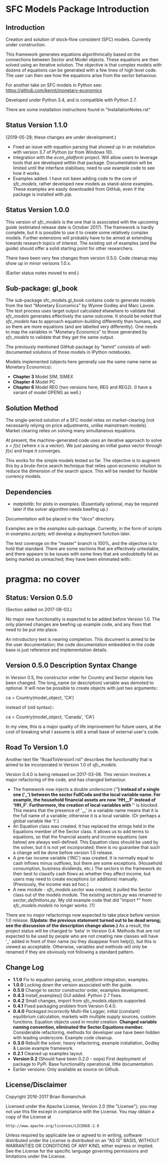 # SFC Models Package Introduction

## Introduction

Creation and solution of stock-flow consistent (SFC) models. Currently under construction.

This framework generates equations algorithmically based on the connections between Sector and
Model objects. These equations are then solved using an iterative solution. The objective is that
complex models with dozens of equations can be generated with a few lines of high level code. The
user can then see how the equations arise from the sector behaviour.

For another take on SFC models in Python see: https://github.com/kennt/monetary-economics

Developed under Python 3.4, and is compatible with Python 2.7.

There are some installation instructions found in "InstallationNotes.rst"

## Status Version 1.1.0

(2019-05-28; these changes are under development.)

- Fixed an issue with equation parsing that showed up in an installation with
version 3.7 of Python (or from Windows 10). 
- Integration with the *econ_platform* project. Will allow users to leverage
tools that are developed within that package. Documentation will be limited
until the interface stabilises; need to use example code to see how it works.
- Examples added. I have not been adding code to the core of *sfc_models*, 
rather developed new models as stand-alone examples. These examples are 
easily downloaded from GitHub, even if the package is installed with *pip*.

## Status Version 1.0.0

This version of *sfc_models* is the one that is associated with the upcoming guide (estimated
release date is October 2017). The framework is hardly complete, but it is possible to use
it to create some relatively complex models. Further extensions will probably have to be
aimed at extending towards research topics of interest. The existing set of examples (and
the guide) should offer a solid starting point for other researchers.

There have been very few changes from version 0.5.0. Code cleanup may show up in minor
versions 1.0.x.

(Earlier status notes moved to end.)


## Sub-package: gl_book

The sub-package sfc_models.gl_book contains code to generate models from the text "Monetary Economics"
by Wynne Godley and Marc Lavoie. The test process uses target output calculated elsewhere to
validate that *sfc_models* generates effectively the same outcome. It should be noted that
*sfc_models* has to approach equation-building differently than humans, and so there are more
equations (and are labelled very differently). One needs to map the variables in "Monetary Economics"
to those generated by *sfc_models* to validate that they get the same output.

The previously mentioned GitHub package by "kennt" consists of well-documented solutions of those models in IPython
notebooks.

Models implemented (objects here generally use the same name name as Monetary Economics):

- **Chapter 3** Model SIM, SIMEX
- **Chapter 4** Model PC
- **Chapter 6** Model REG (two versions here; REG and REG2). (I have a variant of model OPENG as well.)

## Solution Method

The single-period solution of a SFC model relies on market-clearing (not necessarily relying on price adjustments,
unlike mainstream models). Market clearing relies on solving many simultaneous equations.

At present, the machine-generated code uses an iterative approach to solve *x = f(x)* (where *x* is a vector).
We just passing an initial guess vector through *f(x)* and hope it converges.

This works for the simple models tested so far. The objective is to augment this by a brute-force search technique that
relies upon economic intuition to reduce the dimension of the search space. This will be needed for flexible
currency models.

## Dependencies

- *matplotlib*: for plots in *examples*. (Essentially optional, may be required later
  if the solver algorithm needs beefing up.)

Documentation will be placed in the "docs" directory.

Examples are in the *examples* sub-package. Currently, in the form of scripts in *examples.scripts*; will develop a
deployment function later.

The test coverage on the "master" branch is 100%, and the objective is to hold that standard. There are some
sections that are effectively untestable, and there appears to be issues with some lines that are undoubtedly hit
as being marked as unreached; they have been eliminated with::
#  pragma: no cover

## Status: Version 0.5.0

(Section added on 2017-08-03.)

No major new functionality is expected to be added before Version 1.0. The only planned changes are beefing up
example code, and any fixes that need to be put into place.

An introductory text is nearing completion. This document is aimed to be the user documentation; the code documentation
embedded in the code base is just reference and implementation details.

## Version 0.5.0 Description Syntax Change

In Version 0.5, the constructor order for Country and Sector objects has been changed.
The long_name (or description) variable was demoted to optional. It will now
be possible to create objects with just two arguments::

ca = Country(model_object, 'CA')

instead of (old syntax)::

ca = Country(model_object, 'Canada', 'CA')

In my view, this is a major quality of life improvement for future users, at the cost of breaking
what I assume is still a small base of external user's code.

## Road To Version 1.0

Another text file "RoadToVersion1.rst" describes the functionality that is aimed to be
incorporated in Version 1.0 of *sfc_models*.

Version 0.4.0 is being released on 2017-03-06. This version
involves a major refactoring of the code, and has changed behaviour.

- The framework now injects a double underscore ('__') instead of a single one ('_') between
  the sector FullCode and the local variable name. For example, the household financial assets
  are now 'HH__F' instead of 'HH_F'. Furthermore, the creation of local variables with '__' is
  blocked. This means that the presence of '__' in a variable name means that it is the full name
  of a variable; otherwise it is a local variable. (Or perhaps a global variable like 't'.)
- An Equation class was created. It has replaced the strings held in the Equations member of
  the Sector class. It allows us to add terms to equations, so that the financial assets and
  income equations (see below) are always well-defined. This Equation class should be used by
  the solver, but it is not yet incorporated; there is no guarantee that such a change will be
  done before version 1.0 release.
- A pre-tax income variable ('INC') was created. It is normally equal to cash inflows minus
  outflows, but there are some exceptions. (Household consumption, business dividends, etc.)
  The sectors in the framework do their best to classify cash flows as whether they affect income,
  but users may need to create exceptions (or additions) manually. (Previously, the income was
  ad hoc.)
- A new module - *sfc_models.sector* was created; it pulled the Sector class out of the models
  module. The existing *sectors.py* was renamed to *sector_definitions.py*. My old
  example code that did "import \*" from *sfc_models.models* no longer works. (?)

There are no *major* refactorings now expected to take place before version 1.0 release.
**(Update: the previous statement turned out to be dead wrong; see the discussion of
the description change above.)** As a result, the project status will be changed to
'beta' in Version 0.4. Methods that are not expected to be used by people who are not
creating new classes will have '_' added in front of their name (so they disappear from
help()), but this is viewed as acceptable. Otherwise, variables and methods will only be
renamed if they are obviously not following a standard pattern.

## Change Log

- **1.1.0** Fix to equation parsing, *econ_platform* integration, examples.
- **1.0.0** Locking down the version associated with the guide.
- **0.5.0** Change to sector constructor order, examples development.
- **0.4.3** install_examples() GUI added. Python 2.7 fixes.
- **0.4.2** Small changes, import from *sfc_models.objects* supported.
- **0.4.1** Fixed packaging problem from Version 0.4.0.
- **0.4.0** *Packaged incorrectly* Multi-file Logger, initial (constant) equilibrium calculation, markets
  with multiple supply sources, custom functions. Equation objects used in model creation.
  **Changed variable naming convention, eliminated the Sector.Equations member.** Considerable
  refactoring, methods for developer use have been hidden with leading underscore. Example code
  cleanup.
- **0.3.0** Rebuilt the solver, heavy refactoring, example installation, Godley & Lavoie example framework.
- **0.2.1** Cleaned up examples layout.
- **Version 0.2**  (Should have been 0.2.0 - oops)
  First deployment of package to PyPi. Base functionality operational, little documentation.
- Earlier versions: Only available as source on Github.


License/Disclaimer
------------------

Copyright 2016-2017 Brian Romanchuk

Licensed under the Apache License, Version 2.0 (the "License");
you may not use this file except in compliance with the License.
You may obtain a copy of the License at

    http://www.apache.org/licenses/LICENSE-2.0

Unless required by applicable law or agreed to in writing, software
distributed under the License is distributed on an "AS IS" BASIS,
WITHOUT WARRANTIES OR CONDITIONS OF ANY KIND, either express or implied.
See the License for the specific language governing permissions and
limitations under the License.